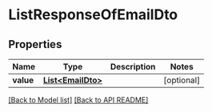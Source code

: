 # ListResponseOfEmailDto


## Properties
Name | Type | Description | Notes
------------ | ------------- | ------------- | -------------
**value** | [**List&lt;EmailDto&gt;**](EmailDto.md) |  |  [optional]




[[Back to Model list]](Models.md) [[Back to API README]](README.md)
